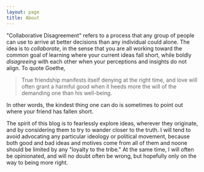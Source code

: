 ```yaml
---
layout: page
title: About
---
```


"Collaborative Disagreement" refers to a process that any group of people can
use to arrive at better decisions than any individual could alone.
The idea is to _collaborate_, in the sense that you are all working toward
the common goal of learning where your current ideas fall short,
while boldly _disagreeing_ with each other when your perceptions and insights
do not align.
To quote Goethe,

> True friendship manifests itself denying
> at the right time, and love will often grant
> a harmful good when it heeds more the will
> of the demanding one than his well-being.

In other words, the kindest thing one can do is sometimes to point out where
your friend has fallen short.

The spirit of this blog is to fearlessly explore ideas, wherever they originate,
and by considering them to try to wander closer to the truth.
I will tend to avoid advocating any particular ideology or political movement,
because both good and bad ideas and motives come from all of them
and noone should be limited by any "loyalty to the tribe."
At the same time, I will often be opinionated, and will no doubt often be
wrong, but hopefully only on the way to being more right.
